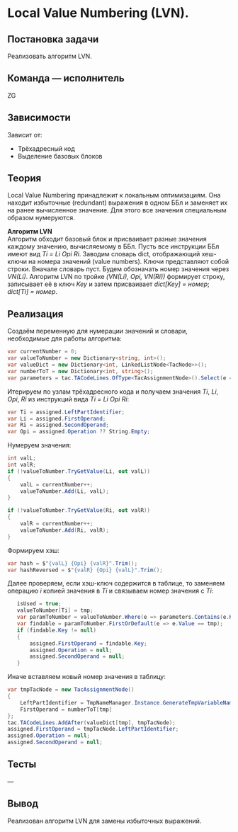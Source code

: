 # Local Value Numbering (LVN).

## Постановка задачи
Реализовать алгоритм LVN.

## Команда — исполнитель
ZG

## Зависимости
Зависит от:

-   Трёхадресный код
-   Выделение базовых блоков

## Теория
Local Value Numbering принадлежит к локальным оптимизациям. Она
находит избыточные (redundant) выражения в одном ББл и заменяет их
на ранее вычисленное значение. Для этого все значения специальным
образом нумеруются.

**Алгоритм LVN**<br />
Алгоритм обходит базовый блок и присваивает разные значения
каждому значению, вычисляемому в ББл. Пусть все инструкции ББл
имеют вид *Ti = Li Opi Ri*. Заводим словарь dict, отображающий хеш-ключи на номера значений
(value numbers). Ключи представляют собой строки. Вначале словарь
пуст. Будем обозначать номер значения через *VN(Li)*.
Алгоритм LVN по тройке *(VN(Li), Opi, VN(Ri))* формирует строку, записывает её в ключ *Key* и затем присваивает
*dict[Key] = номер*; *dict[Ti] = номер*.

## Реализация
Создаём переменную для нумерации значений и словари, необходимые для работы алгоритма:
```csharp
var currentNumber = 0;
var valueToNumber = new Dictionary<string, int>();
var valueDict = new Dictionary<int, LinkedListNode<TacNode>>();
var numberToT = new Dictionary<int, string>();
var parameters = tac.TACodeLines.OfType<TacAssignmentNode>().Select(e => e.LeftPartIdentifier);
```
Итерируем по узлам трёхадресного кода и получаем значения *Ti*, *Li*, *Opi*, *Ri* из инструкций вида
*Ti = Li Opi Ri*:
```csharp
var Ti = assigned.LeftPartIdentifier;
var Li = assigned.FirstOperand;
var Ri = assigned.SecondOperand;
var Opi = assigned.Operation ?? String.Empty;
```
Нумеруем значения:
```csharp
int valL;
int valR;
if (!valueToNumber.TryGetValue(Li, out valL))
{
    valL = currentNumber++;
    valueToNumber.Add(Li, valL);
}

if (!valueToNumber.TryGetValue(Ri, out valR))
{
    valR = currentNumber++;
    valueToNumber.Add(Ri, valR);
}
```
Формируем хэш:
```csharp
var hash = $"{valL} {Opi} {valR}".Trim();
var hashReversed = $"{valR} {Opi} {valL}".Trim();
```
Далее проверяем, если хэш-ключ содержится в таблице, то заменяем операцию *i*
копией значения в *Ti* и связываем номер значения с *Ti*:
```csharp
   isUsed = true;
   valueToNumber[Ti] = tmp;
   var paramToNumber = valueToNumber.Where(e => parameters.Contains(e.Key) && e.Key != Ti);
   var findable = paramToNumber.FirstOrDefault(e => e.Value == tmp);
   if (findable.Key != null)
   {
       assigned.FirstOperand = findable.Key;
       assigned.Operation = null;
       assigned.SecondOperand = null;
   }
```
Иначе вставляем новый номер значения в таблицу:
```csharp
var tmpTacNode = new TacAssignmentNode()
{
    LeftPartIdentifier = TmpNameManager.Instance.GenerateTmpVariableName(),
    FirstOperand = numberToT[tmp]
};
tac.TACodeLines.AddAfter(valueDict[tmp], tmpTacNode);
assigned.FirstOperand = tmpTacNode.LeftPartIdentifier;
assigned.Operation = null;
assigned.SecondOperand = null;
```  
## Тесты
&mdash;

## Вывод
Реализован алгоритм LVN для замены избыточных выражений.
